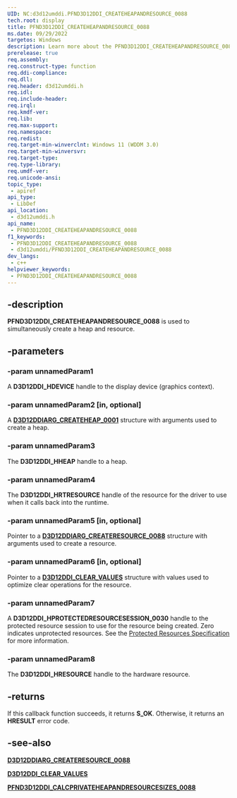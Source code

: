 ```yaml
---
UID: NC:d3d12umddi.PFND3D12DDI_CREATEHEAPANDRESOURCE_0088
tech.root: display
title: PFND3D12DDI_CREATEHEAPANDRESOURCE_0088
ms.date: 09/29/2022
targetos: Windows
description: Learn more about the PFND3D12DDI_CREATEHEAPANDRESOURCE_0088 callback function.
prerelease: true
req.assembly: 
req.construct-type: function
req.ddi-compliance: 
req.dll: 
req.header: d3d12umddi.h
req.idl: 
req.include-header: 
req.irql: 
req.kmdf-ver: 
req.lib: 
req.max-support: 
req.namespace: 
req.redist: 
req.target-min-winverclnt: Windows 11 (WDDM 3.0)
req.target-min-winversvr: 
req.target-type: 
req.type-library: 
req.umdf-ver: 
req.unicode-ansi: 
topic_type:
 - apiref
api_type:
 - LibDef
api_location:
 - d3d12umddi.h
api_name:
 - PFND3D12DDI_CREATEHEAPANDRESOURCE_0088
f1_keywords:
 - PFND3D12DDI_CREATEHEAPANDRESOURCE_0088
 - d3d12umddi/PFND3D12DDI_CREATEHEAPANDRESOURCE_0088
dev_langs:
 - c++
helpviewer_keywords:
 - PFND3D12DDI_CREATEHEAPANDRESOURCE_0088
---
```


## -description

**PFND3D12DDI_CREATEHEAPANDRESOURCE_0088** is used to simultaneously create a heap and resource.

## -parameters

### -param unnamedParam1

A **D3D12DDI_HDEVICE** handle to the display device (graphics context).

### -param unnamedParam2 [in, optional]

A [**D3D12DDIARG_CREATEHEAP_0001**](ns-d3d12umddi-d3d12ddiarg_createheap_0001.md) structure with arguments used to create a heap.

### -param unnamedParam3

The **D3D12DDI_HHEAP** handle to a heap.

### -param unnamedParam4

The **D3D12DDI_HRTRESOURCE** handle of the resource for the driver to use when it calls back into the runtime.

### -param unnamedParam5 [in, optional]

Pointer to a [**D3D12DDIARG_CREATERESOURCE_0088**](ns-d3d12umddi-d3d12ddiarg_createresource_0088.md) structure with arguments used to create a resource.

### -param unnamedParam6 [in, optional]

Pointer to a [**D3D12DDI_CLEAR_VALUES**](ns-d3d12umddi-d3d12ddi_clear_values.md) structure with values used to optimize clear operations for the resource.

### -param unnamedParam7

A **D3D12DDI_HPROTECTEDRESOURCESESSION_0030** handle to the protected resource session to use for the resource being created. Zero indicates unprotected resources. See the [Protected Resources Specification](https://microsoft.github.io/DirectX-Specs/d3d/ProtectedResources.html) for more information.

### -param unnamedParam8

The **D3D12DDI_HRESOURCE** handle to the hardware resource.

## -returns

If this callback function succeeds, it returns **S_OK**. Otherwise, it returns an **HRESULT** error code.

## -see-also

[**D3D12DDIARG_CREATERESOURCE_0088**](ns-d3d12umddi-d3d12ddiarg_createresource_0088.md)

[**D3D12DDI_CLEAR_VALUES**](ns-d3d12umddi-d3d12ddi_clear_values.md)

[**PFND3D12DDI_CALCPRIVATEHEAPANDRESOURCESIZES_0088**](nc-d3d12umddi-pfnd3d12ddi_calcprivateheapandresourcesizes_0088.md)
